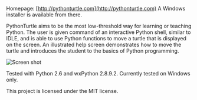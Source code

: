 Homepage: [http://pythonturtle.com](http://pythonturtle.com)
A Windows installer is available from there.

PythonTurtle aims to be the most low-threshold way for learning or teaching Python. The user is given command of an interactive Python shell, similar to IDLE, and is able to use Python functions to move a turtle that is displayed on the screen. An illustrated help screen demonstrates how to move the turtle and introduces the student to the basics of Python programming.

![Screen shot](http://pythonturtle.com/screenshot.gif)

Tested with Python 2.6 and wxPython 2.8.9.2. Currently tested on Windows only.

This project is licensed under the MIT license.